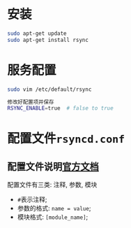 # 安装
```bash
sudo apt-get update
sudo apt-get install rsync
```

# 服务配置
```bash
sudo vim /etc/default/rsync

修改好配置项并保存
RSYNC_ENABLE=true  # false to true
```

# 配置文件`rsyncd.conf`
## 配置文件说明[官方文档](https://download.samba.org/pub/rsync/rsyncd.conf.5)
配置文件有三类: 注释, 参数, 模块
+ `#`表示注释;
+ 参数的格式: `name = value`;
+ 模块格式: `[module_name]`;
